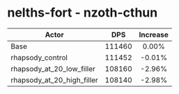 # nelths-fort - nzoth-cthun
| Actor | DPS | Increase |
|---|:---:|:---:|
|Base|111460|0.00%|
|rhapsody_control|111452|-0.01%|
|rhapsody_at_20_low_filler|108160|-2.96%|
|rhapsody_at_20_high_filler|108140|-2.98%|

